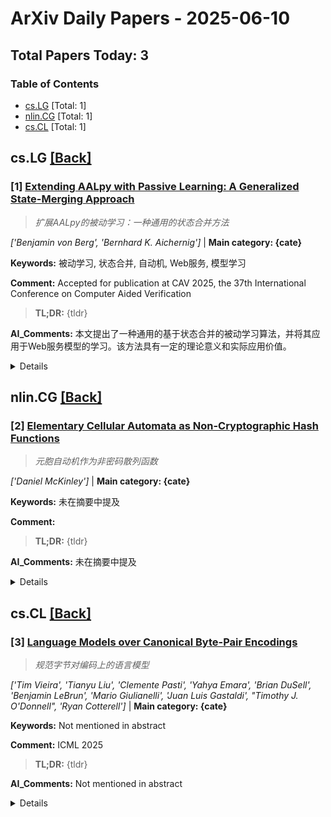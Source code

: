 # ArXiv Daily Papers - 2025-06-10

## Total Papers Today: 3

<div id='toc'></div>

### Table of Contents
- [cs.LG](#cs.LG) [Total: 1]
- [nlin.CG](#nlin.CG) [Total: 1]
- [cs.CL](#cs.CL) [Total: 1]

## <div id='cs.LG'></div> cs.LG [[Back]](#toc)

### [1] [Extending AALpy with Passive Learning: A Generalized State-Merging Approach](http://arxiv.org/pdf/2506.06333v1)
> *扩展AALpy的被动学习：一种通用的状态合并方法*

*['Benjamin von Berg', 'Bernhard K. Aichernig']* | **Main category: {cate}**

**Keywords:** 被动学习, 状态合并, 自动机, Web服务, 模型学习

**Comment:** Accepted for publication at CAV 2025, the 37th International
  Conference on Computer Aided Verification

> **TL;DR:** {tldr}

**AI_Comments:** 本文提出了一种通用的基于状态合并的被动学习算法，并将其应用于Web服务模型的学习。该方法具有一定的理论意义和实际应用价值。

<details>
  <summary>Details</summary>

**Motivation:** {motivation}

**Method:** {method}

**Result:** {result}

**Conclusion:** {conclusion}

> **ai_Abstract:** {ai_summary}

> **摘要翻译:** {translation}

</details>


## <div id='nlin.CG'></div> nlin.CG [[Back]](#toc)

### [2] [Elementary Cellular Automata as Non-Cryptographic Hash Functions](http://arxiv.org/pdf/2506.06551v1)
> *元胞自动机作为非密码散列函数*

*['Daniel McKinley']* | **Main category: {cate}**

**Keywords:** 未在摘要中提及

**Comment:** 

> **TL;DR:** {tldr}

**AI_Comments:** 未在摘要中提及

<details>
  <summary>Details</summary>

**Motivation:** {motivation}

**Method:** {method}

**Result:** {result}

**Conclusion:** {conclusion}

> **ai_Abstract:** {ai_summary}

> **摘要翻译:** {translation}

</details>


## <div id='cs.CL'></div> cs.CL [[Back]](#toc)

### [3] [Language Models over Canonical Byte-Pair Encodings](http://arxiv.org/pdf/2506.07956v1)
> *规范字节对编码上的语言模型*

*['Tim Vieira', 'Tianyu Liu', 'Clemente Pasti', 'Yahya Emara', 'Brian DuSell', 'Benjamin LeBrun', 'Mario Giulianelli', 'Juan Luis Gastaldi', "Timothy J. O'Donnell", 'Ryan Cotterell']* | **Main category: {cate}**

**Keywords:** Not mentioned in abstract

**Comment:** ICML 2025

> **TL;DR:** {tldr}

**AI_Comments:** Not mentioned in abstract

<details>
  <summary>Details</summary>

**Motivation:** {motivation}

**Method:** {method}

**Result:** {result}

**Conclusion:** {conclusion}

> **ai_Abstract:** {ai_summary}

> **摘要翻译:** {translation}

</details>
